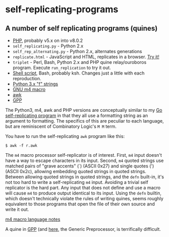 # self-replicating-programs
## A number of self replicating programs (quines)

* [PHP](q2.php), probably v5.x on into v8.0.2
* `self_replicating.py` - Python 2.x
* `self_rep_alternating.py` - Python 2.x, alternates generations
* `replicate.html` - JavaScript and HTML, replicates in a browser. [Try it!](https://bediger4000.github.io/replicate.html)
* `triplet` - Perl, Bash, Python 2.x and PHP quine relay/ouroboros program. Execute `run_replication` to try it out.
* [Shell script](replicate), Bash, probably ksh. Changes just a little with each reproduction.
* [Python 3.x "f" strings](fstrings.py)
* [GNU m4 macro](r1.m4)
* [awk](r.awk)
* [GPP](r.gpp)

The Python3, m4, awk and PHP versions are conceptually similar to
my [Go self-replicating program](https://github.com/bediger4000/Self-replicating-go/)
in that they all use a formatting string as an argument to formatting.
The specifics of this are peculiar to each language,
but are reminiscent of Combinatory Logic's `M M` term.

You have to run the self-replicating `awk` program like this:

```
$ awk -f r.awk
```

The `m4` macro processor self-replicator is of interest.
First, `m4` input doesn't have a way to escape characters in its input.
Second, `m4` quoted strings use matched pairs of "grave accents" (\`) (ASCII 0x27)
and single quotes (\') (ASCII 0x2c),
allowing embedding quoted strings in quoted strings.
Between allowing quoted strings in quoted strings,
and the `defn` built-in,
it's not too hard to write a self-replicating `m4` input.
Avoiding a trivial self replicator is the hard part.
Any input that does not define and use a macro
will cause `m4` to produce output identical to its input.
Using the `defn` builtin,
which doesn't technically violate the rules of writing quines,
seems roughly equivalent to those programs that open the
file of their own source and write it out.

[m4 macro language notes](https://mbreen.com/m4.html)

A quine in
[GPP](https://logological.org/gpp) (and [here](https://arxiv.org/abs/2008.00840v1),
the Generic Preprocessor,
is terrifically difficult.
